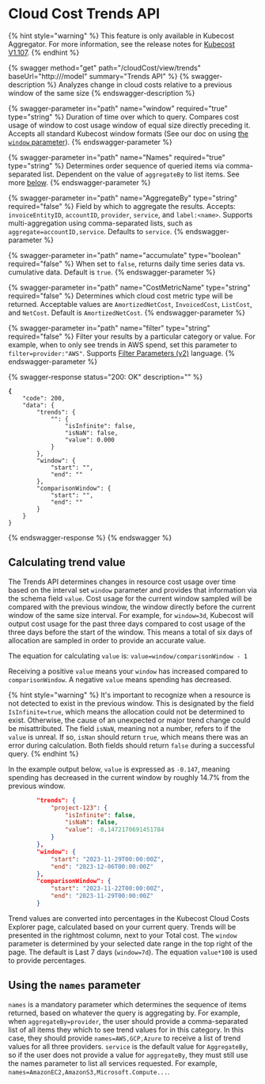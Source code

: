 # Cloud Cost Trends API

{% hint style="warning" %} This feature is only available in Kubecost Aggregator. For more information, see the release notes for [Kubecost V1.107](https://github.com/kubecost/cost-analyzer-helm-chart/releases/tag/v1.107.0). {% endhint %}

{% swagger method="get" path="/cloudCost/view/trends" baseUrl="http://<your-kubecost-address>/model" summary="Trends API" %} {% swagger-description %} Analyzes change in cloud costs relative to a previous window of the same size {% endswagger-description %}

{% swagger-parameter in="path" name="window" required="true" type="string" %}
Duration of time over which to query. Compares cost usage of window to cost usage window of equal size directly preceding it. Accepts all standard Kubecost window formats (See our doc on using [the `window` parameter](https://docs.kubecost.com/apis/apis-overview/assets-api#using-window-parameter)).
{% endswagger-parameter %}

{% swagger-parameter in="path" name="Names" required="true" type="string" %}
Determines order sequence of queried items via comma-separated list. Dependent on the value of `aggregateBy` to list items. See more [below](/cloud-cost-trends-api.md#using-the-names-parameter).
{% endswagger-parameter %}

{% swagger-parameter in="path" name="AggregateBy" type="string" required="false" %}
Field by which to aggregate the results. Accepts: `invoiceEntityID`, `accountID`, `provider`, `service`, and `label:<name>`. Supports multi-aggregation using comma-separated lists, such as `aggregate=accountID,service`. Defaults to `service`.
{% endswagger-parameter %}

{% swagger-parameter in="path" name="accumulate" type="boolean" required="false" %}
When set to `false`, returns daily time series data vs. cumulative data. Default is `true`.
{% endswagger-parameter %}

{% swagger-parameter in="path" name="CostMetricName" type="string" required="false" %}
Determines which cloud cost metric type will be returned. Acceptable values are `AmortizedNetCost`, `InvoicedCost`, `ListCost`, and `NetCost`. Default is `AmortizedNetCost`.
{% endswagger-parameter %}

{% swagger-parameter in="path" name="filter" type="string" required="false" %}
Filter your results by a particular category or value. For example, when to only see trends in AWS spend, set this parameter to `filter=provider:"AWS"`. Supports [Filter Parameters (v2)](https://docs.kubecost.com/apis/apis-overview/filters-api) language.
{% endswagger-parameter %}

{% swagger-response status="200: OK" description="" %}
<pre class="language-json"><code class="lang-json"><strong>{
</strong>    "code": 200,
    "data": {
        "trends": {
            "": {
                "isInfinite": false,
                "isNaN": false,
                "value": 0.000
            }
        },
        "window": {
            "start": "",
            "end": ""
        },
        "comparisonWindow": {
            "start": "",
            "end": ""
        }
    }
}
</code></pre>
{% endswagger-response %}
{% endswagger %}

## Calculating trend value

The Trends API determines changes in resource cost usage over time based on the interval set `window` parameter and provides that information via the schema field `value`. Cost usage for the current window sampled will be compared with the previous window, the window directly before the current window of the same size interval. For example, for `window=3d`, Kubecost will output cost usage for the past three days compared to cost usage of the three days before the start of the window. This means a total of six days of allocation are sampled in order to provide an accurate value.

The equation for calculating `value` is: `value=window/comparisonWindow - 1`

Receiving a positive `value` means your `window` has increased compared to `comparisonWindow`. A negative `value` means spending has decreased.

{% hint style="warning" %}
It's important to recognize when a resource is not detected to exist in the previous window. This is designated by the field `IsInfinite=true`, which means the allocation could not be determined to exist. Otherwise, the cause of an unexpected or major trend change could be misattributed. The field `isNaN`, meaning not a number, refers to if the `value` is unreal. If so, `isNan` should return `true`, which means there was an error during calculation. Both fields should return `false` during a successful query.
{% endhint %}

In the example output below, `value` is expressed as `-0.147`, meaning spending has decreased in the current window by roughly 14.7% from the previous window.

```json
        "trends": {
            "project-123": {
                "isInfinite": false,
                "isNaN": false,
                "value": -0.1472170691451784
            }
        },
        "window": {
            "start": "2023-11-29T00:00:00Z",
            "end": "2023-12-06T00:00:00Z"
        },
        "comparisonWindow": {
            "start": "2023-11-22T00:00:00Z",
            "end": "2023-11-29T00:00:00Z"
        }
```

Trend values are converted into percentages in the Kubecost Cloud Costs Explorer page, calculated based on your current query. Trends will be presented in the rightmost column, next to your Total cost. The `window` parameter is determined by your selected date range in the top right of the page. The default is Last 7 days (`window=7d`). The equation `value*100` is used to provide percentages.

## Using the `names` parameter

`names` is a mandatory parameter which determines the sequence of items returned, based on whatever the query is aggregating by. For example, when `aggregateBy=provider`, the user should provide a comma-separated list of all items they which to see trend values for in this category. In this case, they should provide `names=AWS,GCP,Azure` to receive a list of trend values for all three providers. `service` is the default value for `AggregateBy`, so if the user does not provide a value for `aggregateBy`, they must still use the names parameter to list all services requested. For example, `names=AmazonEC2,AmazonS3,Microsoft.Compute...`.
